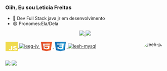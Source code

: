 ### Oiih, Eu sou Leticia Freitas

- 🔭 Dev Full Stack java jr em desenvolvimento
- 😄 Pronomes:Ela/Dela
<div align="center">
  <a href="https://github.com/rafaballerini">
  <img height="180em" src="https://github-readme-stats.vercel.app/api?username=leehfreitas&show_icons=true&theme=midnight-purple&include_all_commits=true&count_private=true"/>
  <img height="180em" src="https://github-readme-stats.vercel.app/api/top-langs/?username=leehfreitas&layout=compact&langs_count=7&theme=midnight-purple"/>
</div>
<div style="display: inline_block"><br>
  <img align="center" alt="leeh-Js" height="30" width="40" src="https://raw.githubusercontent.com/devicons/devicon/master/icons/javascript/javascript-plain.svg">
  <img aling="center" alt="leeg-jv" height="30" width"40"
src="https://cdn.jsdelivr.net/gh/devicons/devicon/icons/java/java-original.svg" />
  <img align="center" alt="leeh-HTML" height="30" width="40" src="https://raw.githubusercontent.com/devicons/devicon/master/icons/html5/html5-original.svg">
  <img align="center" alt="leeh-CSS" height="30" width="40" src="https://raw.githubusercontent.com/devicons/devicon/master/icons/css3/css3-original.svg">
  <img aling="center" alt="leeh-mysql" height="30" width"40"
  src="https://cdn.jsdelivr.net/gh/devicons/devicon/icons/mysql/mysql-original.svg">
  <img align="right" alt="leeh-pic" height="150" style="border-radius:50px;"
src="https://public.dm.files.1drv.com/y4m1qn6w3DHRcq4Cf4PXUCi0vN7RpnyTJk-z9hfWLh3jTsEkxqPwaSAeS6-MuTQ69ZgWtdg1oeXN1ZfsYBg5k4EkiR5akCyb34G33iPCewuRigoOTB-8Hi4X2LN0eV4BfYoZ8lQRnRrip7-6tnn15s8Grc9JvtHC1kNXpdJ7ysl9McRyUUvgwjWQjhPScbmiYmk7xLxvtRZkRhmTU-HWxunTV1s9NLAwckZBVVfpZmmFCA">
 
</div>
  
  ##
  
  <div> 
  <a href = "leticiasilvafreitas@gmail.com"><img src="https://img.shields.io/badge/-Gmail-%23333?style=for-the-badge&logo=gmail&logoColor=white" target="_blank"></a>
  <a href="https://www.linkedin.com/in/leticia-silva-freitas-5684b4189/" target="_blank"><img src="https://img.shields.io/badge/-LinkedIn-%230077B5?style=for-the-badge&logo=linkedin&logoColor=white" target="_blank"></a> 
 
</div>
